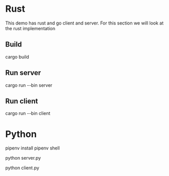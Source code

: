 # Rust
This demo has rust and go client and server. For this section we will look at the rust implementation

## Build
cargo build

## Run server
cargo run --bin server

## Run client
cargo run --bin client


# Python
pipenv install
pipenv shell

python server.py

python client.py

